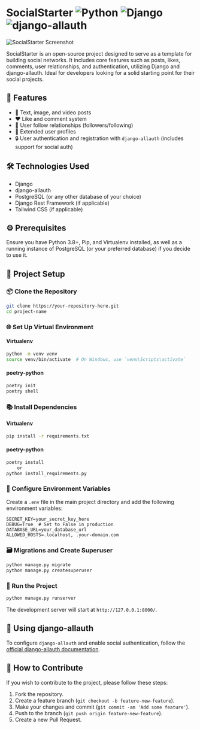
# SocialStarter ![Python](https://img.shields.io/badge/Python-3.8%2B-blue) ![Django](https://img.shields.io/badge/Django-3.2-green) ![django-allauth](https://img.shields.io/badge/django--allauth-0.45-orange)

![SocialStarter Screenshot](https://github.com/eriktaveras/SocialStarter/assets/10116703/88b2465a-9cd8-42df-813d-2c9aad9991f7)

SocialStarter is an open-source project designed to serve as a template for building social networks. It includes core features such as posts, likes, comments, user relationships, and authentication, utilizing Django and django-allauth. Ideal for developers looking for a solid starting point for their social projects.

## 🌟 Features

- 📝 Text, image, and video posts
- ❤️ Like and comment system
- 👥 User follow relationships (followers/following)
- 🚀 Extended user profiles
- 🔒 User authentication and registration with `django-allauth` (includes support for social auth)

## 🛠 Technologies Used

- Django
- django-allauth
- PostgreSQL (or any other database of your choice)
- Django Rest Framework (if applicable)
- Tailwind CSS (if applicable)

## ⚙️ Prerequisites

Ensure you have Python 3.8+, Pip, and Virtualenv installed, as well as a running instance of PostgreSQL (or your preferred database) if you decide to use it.

## 🚀 Project Setup

### 📦 Clone the Repository

```bash
git clone https://your-repository-here.git
cd project-name
```

### 🌐 Set Up Virtual Environment

#### Virtualenv
```bash
python -m venv venv
source venv/bin/activate  # On Windows, use `venv\Scripts\activate`
```
#### poetry-python
```bash
poetry init
poetry shell
```
### 📚 Install Dependencies
#### Virtualenv

```bash
pip install -r requirements.txt
```
#### poetry-python

```bash
poetry install
    or
python install_requirements.py
```

### 🔑 Configure Environment Variables

Create a `.env` file in the main project directory and add the following environment variables:

```plaintext
SECRET_KEY=your_secret_key_here
DEBUG=True  # Set to False in production
DATABASE_URL=your_database_url
ALLOWED_HOSTS=.localhost, .your-domain.com
```

### 🗃 Migrations and Create Superuser

```bash
python manage.py migrate
python manage.py createsuperuser
```

### 🏃 Run the Project

```bash
python manage.py runserver
```

The development server will start at `http://127.0.0.1:8000/`.

## 🔐 Using django-allauth

To configure `django-allauth` and enable social authentication, follow the [official django-allauth documentation](https://django-allauth.readthedocs.io/).

## 🤝 How to Contribute

If you wish to contribute to the project, please follow these steps:

1. Fork the repository.
2. Create a feature branch (`git checkout -b feature-new-feature`).
3. Make your changes and commit (`git commit -am 'Add some feature'`).
4. Push to the branch (`git push origin feature-new-feature`).
5. Create a new Pull Request.
